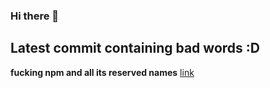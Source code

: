 ### Hi there 👋

## Latest commit containing bad words :D
**fucking npm and all its reserved names** [link](https://github.com/pvinis/flick/commit/5568af7afbed142c30cd0f2cf4e1b027c72d169c)

